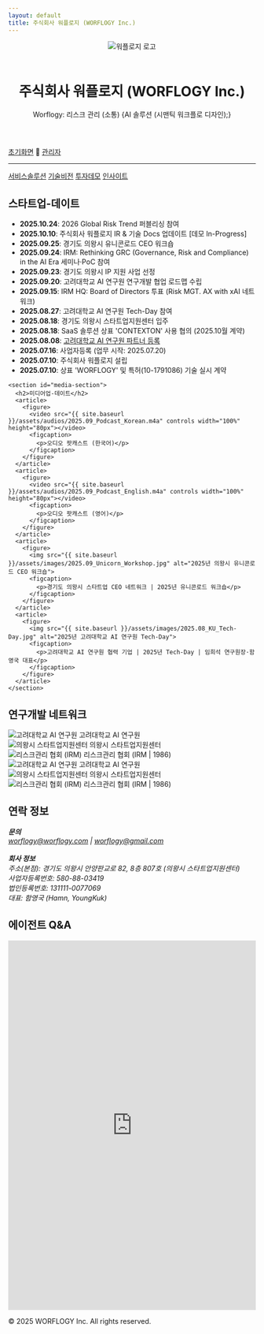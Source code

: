 ```yaml
---
layout: default
title: 주식회사 워플로지 (WORFLOGY Inc.)
---
```


<main>
  <header>
    <img src="{{ site.baseurl }}/assets/images/worflogy_logo.svg" alt="워플로지 로고" style="max-height: 80px; margin-bottom: 1.5em;">
    <h1>주식회사 워플로지 (WORFLOGY Inc.)</h1>
    <p>Worflogy: 리스크 관리 (소통) {AI 솔루션 (시맨틱 워크플로 디자인);}</p>
  </header>

  <nav class="unified-nav">
    <div class="nav-group-top">
      <a href="{{ site.baseurl }}/">초기화면</a>    🌱
      <a href="https://docs.google.com/spreadsheets/d/1lVdA_YIePXFhofIH-OcDZaNUQbtxsbenwas8LmVE8uA/edit?usp=sharing" target="_blank">관리자</a>
    </div>
    <hr class="nav-divider">
    <div id="content-section">
      <a href="#" id="menu-servicesolution" data-mdfile="servicesolution.md">서비스솔루션</a>
      <a href="#" id="menu-techvision" data-mdfile="techvision.md">기술비전</a>
      <a href="#" id="menu-irdemo" data-mdfile="irdemo.md">투자데모</a>
      <a href="#" id="menu-ceoinsight" data-mdfile="ceoinsight.md">인사이트</a>
    </div>
  </nav>

  <article id="content-area"></article>

  <div class="dual-grid">
    <section id="notion-section">
      <h2>스타트업-데이트</h2>
      <div id="current-time"></div>
      <script src="{{ site.baseurl }}/timeSync.js"></script>
      <ul>
        <li><strong>2025.10.24</strong>: 2026 Global Risk Trend 퍼블리싱 참여</li>
        <li><strong>2025.10.10</strong>: 주식회사 워플로지 IR & 기술 Docs 업데이트 [데모 In-Progress]</li>
        <li><strong>2025.09.25</strong>: 경기도 의왕시 유니콘로드 CEO 워크숍</li>
        <li><strong>2025.09.24</strong>: IRM: Rethinking GRC (Governance, Risk and Compliance) in the AI Era 세미나·PoC 참여</li>
        <li><strong>2025.09.23</strong>: 경기도 의왕시 IP 지원 사업 선정</li>
        <li><strong>2025.09.20</strong>: 고려대학교 AI 연구원 연구개발 협업 로드맵 수립</li>
        <li><strong>2025.09.15</strong>: IRM HQ: Board of Directors 투표 (Risk MGT. AX with xAI 네트워크)</li>
        <li><strong>2025.08.27</strong>: 고려대학교 AI 연구원 Tech-Day 참여</li>
        <li><strong>2025.08.18</strong>: 경기도 의왕시 스타트업지원센터 입주</li>
        <li><strong>2025.08.18</strong>: SaaS 솔루션 상표 'CONTEXTON' 사용 협의 (2025.10월 계약)</li>
        <li><strong>2025.08.08</strong>: <a href="https://hiai.korea.ac.kr" target="_blank">고려대학교 AI 연구원 파트너 등록</a></li>
        <li><strong>2025.07.16</strong>: 사업자등록 (업무 시작: 2025.07.20)</li>
        <li><strong>2025.07.10</strong>: 주식회사 워플로지 설립</li>
        <li><strong>2025.07.10</strong>: 상표 'WORFLOGY' 및 특허(10-1791086) 기술 실시 계약</li>
      </ul>
    </section>

    <section id="media-section">
      <h2>미디어업-데이트</h2>
      <article>
        <figure>
          <video src="{{ site.baseurl }}/assets/audios/2025.09_Podcast_Korean.m4a" controls width="100%" height="80px"></video>
          <figcaption>
            <p>오디오 팟캐스트 (한국어)</p>
          </figcaption>
        </figure>
      </article>
      <article>
        <figure>
          <video src="{{ site.baseurl }}/assets/audios/2025.09_Podcast_English.m4a" controls width="100%" height="80px"></video>
          <figcaption>
            <p>오디오 팟캐스트 (영어)</p>
          </figcaption>
        </figure>
      </article>
      <article>
        <figure>
          <img src="{{ site.baseurl }}/assets/images/2025.09_Unicorn_Workshop.jpg" alt="2025년 의왕시 유니콘로드 CEO 워크숍">
          <figcaption>
            <p>경기도 의왕시 스타트업 CEO 네트워크 | 2025년 유니콘로드 워크숍</p>
          </figcaption>
        </figure>
      </article>
      <article>
        <figure>
          <img src="{{ site.baseurl }}/assets/images/2025.08_KU_Tech-Day.jpg" alt="2025년 고려대학교 AI 연구원 Tech-Day">
          <figcaption>
            <p>고려대학교 AI 연구원 협력 기업 | 2025년 Tech-Day | 임희석 연구원장·함영국 대표</p>
          </figcaption>
        </figure>
      </article>
    </section>
  </div>

  <aside id="partners-section">
    <h2>연구개발 네트워크</h2>
    <div class="slider">
      <div class="slider-track">
        <div class="slide-item"><img src="{{ site.baseurl }}/assets/partners/KU_HiAI.png" alt="고려대학교 AI 연구원">
          <span class="slide-caption">고려대학교 AI 연구원</span>
        </div>
        <div class="slide-item"><img src="{{ site.baseurl }}/assets/partners/UiWang_City.png" alt="의왕시 스타트업지원센터">
          <span class="slide-caption">의왕시 스타트업지원센터</span>
        </div>
        <div class="slide-item"><img src="{{ site.baseurl }}/assets/partners/IRM.png" alt="리스크관리 협회 (IRM)">
          <span class="slide-caption">리스크관리 협회 (IRM | 1986)</span>
        </div>
        <div class="slide-item"><img src="{{ site.baseurl }}/assets/partners/KU_HiAI.png" alt="고려대학교 AI 연구원">
          <span class="slide-caption">고려대학교 AI 연구원</span>
        </div>
        <div class="slide-item"><img src="{{ site.baseurl }}/assets/partners/UiWang_City.png" alt="의왕시 스타트업지원센터">
          <span class="slide-caption">의왕시 스타트업지원센터</span>
        </div>
        <div class="slide-item"><img src="{{ site.baseurl }}/assets/partners/IRM.png" alt="리스크관리 협회 (IRM)">
          <span class="slide-caption">리스크관리 협회 (IRM | 1986)</span>
        </div>
      </div>
    </div>
  </aside>

<section id="contact">
    <h2>연락 정보</h2>
    <address>
        <p>
            <strong>문의</strong><br>
            <a href="mailto:worflogy@worflogy.com">worflogy@worflogy.com</a> | <a href="mailto:worflogy@gmail.com">worflogy@gmail.com</a><br><br>
            <strong>회사 정보</strong><br>
            주소(본점): 경기도 의왕시 안양판교로 82, 8층 807호 (의왕시 스타트업지원센터)<br>
            사업자등록번호: 580-88-03419<br>
            법인등록번호: 131111-0077069<br>
            대표: 함영국 (Hamn, YoungKuk)
        </p>
    </address>
    <h2>에이전트 Q&A</h2>
      <iframe src="https://app.dante-ai.com/embed/?kb_id=29f3a764-b5a9-4888-9553-82ca6ecd4ad3&token=4ad4fcc7-818f-4c76-884e-60f423b6914c&modeltype=gpt-4.1-nano&tabs=false" allow="clipboard-write; clipboard-read; *;microphone *" width="100%" height="750" frameborder="0"></iframe>
</section>

  <footer>
      <p>&copy; 2025 WORFLOGY Inc. All rights reserved.</p>
  </footer>
</main>